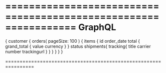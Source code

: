 

================================================================
GraphQL
================================================================

{
  customer {
    orders(
      pageSize: 100
    ) {
      items {
        id
        order_date
        total {
          grand_total {
            value
            currency
          }
        }
        status
        shipments{
            tracking{
                title
                carrier
                number
                trackingurl
            }
         }
      }
    }
  }
}


================================================================
